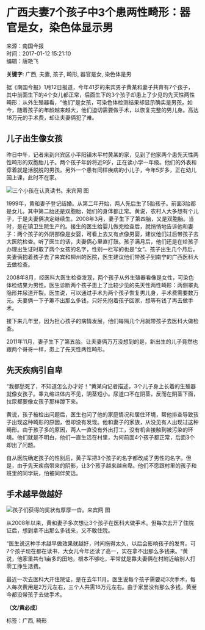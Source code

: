 # 广西夫妻7个孩子中3个患两性畸形：器官是女，染色体显示男

来源：南国今报  
时间：2017-01-12 15:21:10  
编辑：唐艳飞  

**关键字**: 广西, 夫妻, 孩子, 畸形, 器官是女, 染色体是男

据《南国今报》1月12日报道，今年41岁的来宾男子黄某和妻子共育有7个孩子，其中前面生下的4个女儿都正常，后面生下的3个孩子却患上了少见的先天性两性畸形：从外生殖器看，“他们”是女孩，可染色体检测结果却显示确实是男孩。如今，随着孩子的年龄越来越大，他们迫切需要做手术，以恢复完整的男儿身。高达18万元的手术费，却让夫妻俩犯了难。

## 儿子出生像女孩

昨日中午，记者来到兴宾区小平阳镇木平村黄某的家，见到了他家两个患先天性两性畸形的双胞胎儿子。两个孩子年龄将近9岁，正在读小学一年级。他们的外表和穿着就是活脱脱的男孩。另外一个患有同样疾病的小儿子，今年5岁多，正在幼儿园上课，此时不在家。

![三个小孩在认真读书。来宾网 图](http://i.guancha.cn/news/2017/01/12/20170112152424142.jpg)

1999年，黄和妻子登记结婚。从第二年开始，两人先后生了5胎孩子。前面3胎都是女儿，其中第二胎还是双胞胎，她们的身体都正常。黄说，农村人大多想有个儿子，于是夫妻俩决定继续生。2008年3月，妻子生下了第四胎，又是双胞胎。当时，是在镇卫生院生产的。接生的医生给婴儿做完检查后，就悄悄地告诉他和妻子：两个孩子的外阴部像是女婴，可看上去又有点像男婴，建议他们过后带孩子去大医院检查。听了医生的话，夫妻俩心里直打鼓。孩子满月后，他们还是在给孩子办理出生证时取了两个女孩的名字，性别一栏写的也是“女”。孩子出生几个月后，夫妻俩抱着孩子去了来宾和柳州的医院，医生建议他们带孩子到南宁的广西医科大去做检查。

2008年8月，经医科大医生检查发现，两个孩子从外生殖器看像是女性，可染色体检结果为男性。医生诊断两个孩子患上了比较少见的先天性两性畸形：两侧睾丸隐形并尿道开裂。医生说，可以通过手术为两个孩子恢复男儿身，手术费需要数万元。夫妻俩一下子筹不出那么多钱，只好先抱着孩子回家，想等有钱了再去做手术。

接下来几年里，因为担心孩子的病情发展，他们每隔几个月就带孩子去医科大做检查。

2011年11月，妻子生下了第五胎。让夫妻俩万万没想到的是，新出生的儿子竟然也跟两个哥哥一样，患上了先天性两性畸形。

## 先天疾病引自卑

“我都愁死了，不知道怎么办才好！”黄某向记者描述，3个儿子身上长着的生殖器就像女孩子。睾丸缩进体内不见，阴茎短小。尿道口不在阴茎，反而在阴茎下面，拉尿都要像女孩子那样蹲下来。

黄说，孩子被检出问题后，医生也问了他的家庭情况和居住环境，帮他排查导致孩子出现这种畸形的原因，但却没有发现。他和妻子的家族，从没见有人出现过这种畸形。由于孩子多的原因，两人一直没有外出打工，没有机会接触到被污染的环境。他们就是不明白，他们一直生活在村里，为何前面4个孩子都正常，后面3个却出了问题。

自从医院确定孩子的性别后，黄子军把3个孩子的名字都改成了男性的名字。但是，由于先天疾病带来的阴影，让3个孩子越来越自卑。他们不愿跟村里的孩子和班里的同学玩，怕被同伴笑话。

## 手术越早做越好

![孩子们获得的奖状有厚厚一沓。来宾网 图](http://i.guancha.cn/news/2017/01/12/20170112152424439.jpg)

从2008年以来，黄和妻子多次想让3个孩子在医科大做手术。但每次去开了住院证后，想到拿不出那么多钱来，又不敢住院。

“医生说这种手术越早做效果就越好，时间拖得太久，以后会影响孩子的发育。可7个孩子现在都在读书，大女儿今年还读了高一，实在拿不出那么多钱来。“黄说，他家里共有1亩多的田地，根本不够吃，平常就是靠夫妻俩在村附近给别人打零工挣生活费。

最近一次去医科大开住院证，是在去年11月。医生说每个孩子需要动3次手术，每人每次费用是2万元左右，三个人共需18万元左右。由于家里没有那么多钱，黄至今都没带孩子去做手术。

**（文/黄必成）**

标签：广西, 畸形